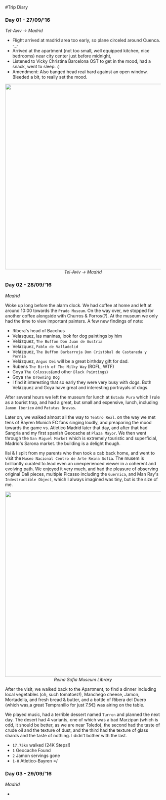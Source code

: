 
#Trip Diary

### Day 01 - 27/09/'16
*Tel-Aviv &rarr; Madrid*

* Flight arrived at madrid area too early, so plane circeled around Cuenca. -_-
* Arrived at the apartment (not too small, well equipped kitchen, nice bedrooms) near city center just before midnight, 
* Listened to Vicky Christina Barcelona OST to get in the mood, had a snack, went to sleep. :)
* Amendment: Also banged head real hard against an open window. Bleeded a bit, to really set the mood.

<p align="center">
<img src="https://dl.dropboxusercontent.com/u/11722131/Spain/1_map.png" width="600"><br>
<i>Tel-Aviv &rarr; Madrid</i></p>

### Day 02 - 28/09/'16
*Madrid*

Woke up long before the alarm clock.
We had coffee at home and left at around 10:00 towards the `Prado Museum`.
On the way over, we stopped for another coffee alongside with Churros & Porros(?).
At the museum we only had the time to view important painters. A few new findings of note:
* Ribera's head of Bacchus
* Velasquez, las maninas, look for dog paintings by him
* Velázquez,  `The Buffon Don Juan de Austria`
* Velázquez, `Pablo de Valladolid`
* Velázquez, `The Buffon Barbarroja Don Cristóbal de Castaneda y Pernia`
* Velázquez, `Angus Dei` will be a great birthday gift for dad.
* Rubens `The Birth of The Milky Way` (ROFL, WTF)
* Goya `The Colossus`(and other `Black Paintings`)
* Goya `The Drowning Dog`
* I find it interesting that so early they were very busy with dogs. Both Velázquez and Goya have great and interesting portrayals of dogs.

After several hours we left the museum for lunch at `Estado Puro` which I rule as a tourist trap, and had a great, but small and expensive, lunch, including `Jamon Iberico` and `Patatas Bravas`.

Later on, we walked almost all the way to `Teatro Real`. on the way we met tens of Bayren Munich FC fans singing loudly, and preaparing the mood towards the game vs. Atletico Madrid later that day, and after that had Sangria and my first spanish Geocache at `Plaza Mayor`. We then went through the `San Miguel Market` which is extremely touristic and superficial, Madrid's Sarona market. the building is a delight though.

Ilai & I split from my parents who then took a cab back home, and went to visit the `Museo Nacional Centro de Arte Reina Sofía`. The musem is brilliantly curated to.lead even an unexperienced viewer in a coherent and evolving path. We enjoyed it very much, and had the pleasure of observing original Dali pieces, multiple Picasso including the `Guernica`, and Man Ray's `Indestructible Object`, which I always imagined was tiny, but is the size of me.

<p align="center">
<img src="https://dl.dropboxusercontent.com/u/11722131/Spain/2_library.jpg" width="600"><br>
<i>Reina Sofia Museum Library</i></p>

After the visit, we walked back to the Apartment, to find a dinner including local vegetables (oh, such tomatoez!), Manchego cheese, Jamon, Mortadella, and fresh bread & butter, and a bottle of Ribera del Duero (which was,a great Tempranillo for just 7.5€) was airing on the table.

We played music, had a terrible dessert named `Turron` and planned the next day.
The desert had 4 variants, one of which was a bad Marzipan (which is odd, it should be better, as we are near Toledo), the second had the taste of crude oil and the texture of dust, and the third had the texture of glass shards and the taste of nothing. I didn't bother with the last.

* `17.75km` walked (24K Steps!)
* `1` Geocache Found
* `2` Jamon servings gone
* `1-0` Atletico-Bayren =/


### Day 03 - 29/09/'16
*Madrid*

*
